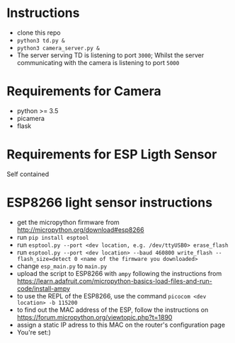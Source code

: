 # Instructions
- clone this repo
- `python3 td.py &`
- `python3 camera_server.py &`
- The server serving TD is listening to port `3000`; Whilst the server communicating with the camera is listening to port `5000`

# Requirements for Camera 
- python >= 3.5
- picamera
- flask

# Requirements for ESP Ligth Sensor 

Self contained

# ESP8266 light sensor instructions
- get the micropython firmware from http://micropython.org/download#esp8266
- run `pip install esptool`
- run `esptool.py --port <dev location, e.g. /dev/ttyUSB0> erase_flash`
- run `esptool.py --port <dev location> --baud 460800 write_flash --flash_size=detect 0 <name of the firmware you downloaded>`
- change `esp_main.py` to `main.py`
- upload the script to ESP8266 with `ampy` following the instructions from https://learn.adafruit.com/micropython-basics-load-files-and-run-code/install-ampy
- to use the REPL of the ESP8266, use the command `picocom <dev location> -b 115200`
- to find out the MAC address of the ESP, follow the instructions on https://forum.micropython.org/viewtopic.php?t=1890
- assign a static IP adress to this MAC on the router's configuration page
- You're set:)
